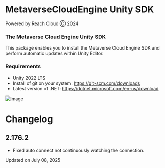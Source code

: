 # MetaverseCloudEngine Unity SDK
Powered by Reach Cloud Ⓒ 2024
### The Metaverse Cloud Engine Unity SDK
This package enables you to install the Metaverse Cloud Engine SDK and perform automatic updates within Unity Editor.

### Requirements
* Unity 2022 LTS
* Install of git on your system: https://git-scm.com/downloads
* Latest version of .NET: https://dotnet.microsoft.com/en-us/download

![image](https://user-images.githubusercontent.com/14853489/188254018-453aae49-a6a3-4e6e-8fd2-fe4bbf6310d1.png)

# Changelog

## 2.176.2
- Fixed auto connect not continuously watching the connection.

Updated on July 08, 2025
